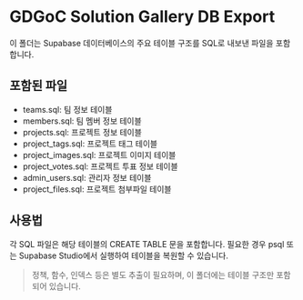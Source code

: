 # GDGoC Solution Gallery DB Export

이 폴더는 Supabase 데이터베이스의 주요 테이블 구조를 SQL로 내보낸 파일을 포함합니다.

## 포함된 파일
- teams.sql: 팀 정보 테이블
- members.sql: 팀 멤버 정보 테이블
- projects.sql: 프로젝트 정보 테이블
- project_tags.sql: 프로젝트 태그 테이블
- project_images.sql: 프로젝트 이미지 테이블
- project_votes.sql: 프로젝트 투표 정보 테이블
- admin_users.sql: 관리자 정보 테이블
- project_files.sql: 프로젝트 첨부파일 테이블

## 사용법
각 SQL 파일은 해당 테이블의 CREATE TABLE 문을 포함합니다. 필요한 경우 psql 또는 Supabase Studio에서 실행하여 테이블을 복원할 수 있습니다.

> 정책, 함수, 인덱스 등은 별도 추출이 필요하며, 이 폴더에는 테이블 구조만 포함되어 있습니다. 